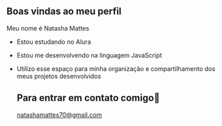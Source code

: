 ## Boas vindas ao meu perfil 

Meu nome é Natasha Mattes 

- Estou estudando no Alura
- Estou me desenvolvendo na linguagem JavaScript
- Utilizo esse espaço para minha organização e compartilhamento dos meus projetos desenvolvidos

  ## Para entrar em contato comigo📧
  natashamattes70@gmail.com
